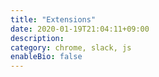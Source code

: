 ```yaml
---
title: "Extensions"
date: 2020-01-19T21:04:11+09:00
description: 
category: chrome, slack, js
enableBio: false
---
```

